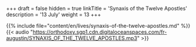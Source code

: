 +++
draft = false
hidden = true
linkTitle = 'Synaxis of the Twelve Apostles'
description = '13 July'
weight = 13
+++

{{% include file="content/en/lives/synaxis-of-the-twelve-apostles.md" %}}
{{< audio "https://orthodoxy.sgp1.cdn.digitaloceanspaces.com/fr-augustin/SYNAXIS_OF_THE_TWELVE_APOSTLES.mp3" >}}

